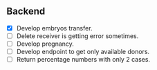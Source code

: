 ## Backend
- [x] Develop embryos transfer.
- [ ] Delete receiver is getting error sometimes.
- [ ] Develop pregnancy.
- [ ] Develop endpoint to get only available donors.
- [ ] Return percentage numbers with only 2 cases.
